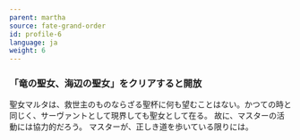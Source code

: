 ```yaml
---
parent: martha
source: fate-grand-order
id: profile-6
language: ja
weight: 6
---
```


### 「竜の聖女、海辺の聖女」をクリアすると開放

聖女マルタは、救世主のものならざる聖杯に何も望むことはない。かつての時と同じく、サーヴァントとして現界しても聖女として在る。
故に、マスターの活動には協力的だろう。
マスターが、正しき道を歩いている限りには。
